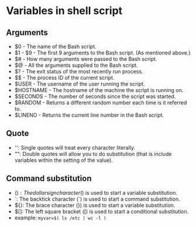 # Variables in shell script

## Arguments

- $0 - The name of the Bash script.
- $1 - $9 - The first 9 arguments to the Bash script. (As mentioned above.)
- $# - How many arguments were passed to the Bash script.
- $@ - All the arguments supplied to the Bash script.
- $? - The exit status of the most recently run process.
- $$ - The process ID of the current script.
- $USER - The username of the user running the script.
- $HOSTNAME - The hostname of the machine the script is running on.
- $SECONDS - The number of seconds since the script was started.
- $RANDOM - Returns a different random number each time is it referred to.
- $LINENO - Returns the current line number in the Bash script.

## Quote

- '': Single quotes will treat every character literally.
- "": Double quotes will allow you to do substitution (that is include variables within the setting of the value).

## Command substitution

- $(): The dollar sign character ($) is used to start a variable substitution.
- \`: The backtick character (\`) is used to start a command substitution.
- ${}: The brace character (}) is used to start a variable substitution.
- $[]: The left square bracket ([) is used to start a conditional substitution.
- example: `myvar=$( ls /etc | wc -l )`
